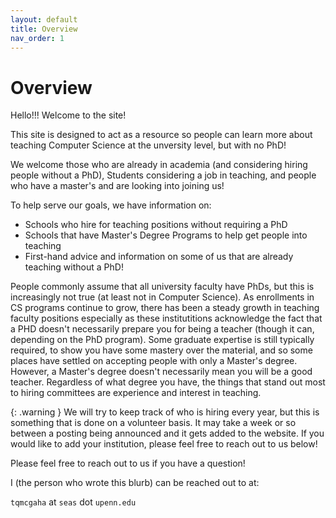 ```yaml
---
layout: default
title: Overview
nav_order: 1
---
```


# Overview

Hello!!! Welcome to the site!

This site is designed to act as a resource so people can learn more about teaching Computer Science at the unversity level, but with no PhD!


We welcome those who are already in academia (and considering hiring people without a PhD), Students considering a job in teaching, and people who have a master's and are looking into joining us!

To help serve our goals, we have information on:
- Schools who hire for teaching positions without requiring a PhD
- Schools that have Master's Degree Programs to help get people into teaching
- First-hand advice and information on some of us that are already teaching without a PhD!

People commonly assume that all university faculty have PhDs, but this is increasingly not true (at least not in Computer Science).
As enrollments in CS programs continue to grow, there has been a steady growth in teaching faculty positions especially as these institutitions acknowledge the fact that a PHD doesn't necessarily prepare you for being a teacher (though it can, depending on the PhD program). Some graduate expertise is still typically required, to show you have some mastery over the material, and so some places have settled on accepting people with only a Master's degree. However, a Master's degree doesn't necessarily mean you will be a good teacher. Regardless of what degree you have, the things that stand out most to hiring committees are experience and interest in teaching.

{: .warning }
We will try to keep track of who is hiring every year, but this is something that is done on a volunteer basis. It may take a week or so between a posting being announced and it gets added to the website.
If you would like to add your institution, please feel free to reach out to us below!

Please feel free to reach out to us if you have a question!

I (the person who wrote this blurb) can be reached out to at:

`tqmcgaha` at `seas` dot `upenn.edu`
